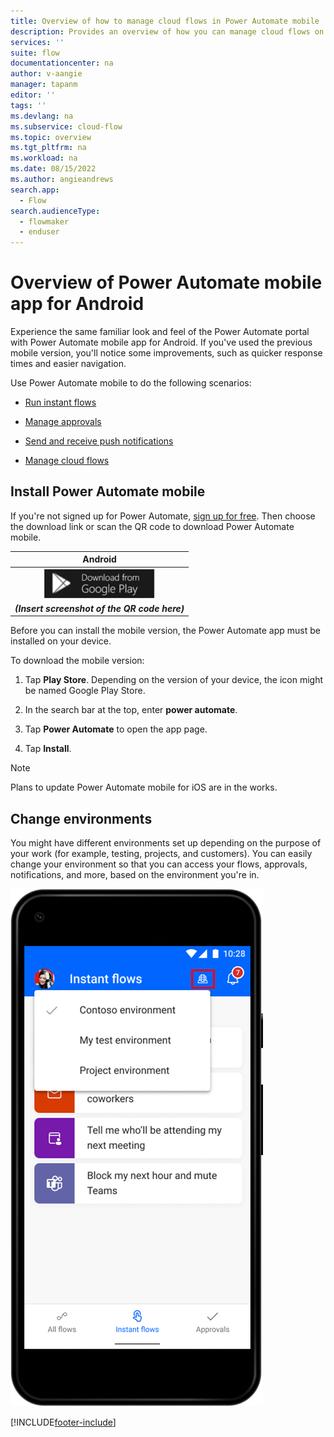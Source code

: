 ```yaml
---
title: Overview of how to manage cloud flows in Power Automate mobile | Microsoft Docs
description: Provides an overview of how you can manage cloud flows on the go.
services: ''
suite: flow
documentationcenter: na
author: v-aangie
manager: tapanm
editor: ''
tags: ''
ms.devlang: na
ms.subservice: cloud-flow
ms.topic: overview
ms.tgt_pltfrm: na
ms.workload: na
ms.date: 08/15/2022
ms.author: angieandrews
search.app: 
  - Flow
search.audienceType: 
  - flowmaker
  - enduser
---
```

# Overview of Power Automate mobile app for Android

Experience the same familiar look and feel of the Power Automate portal with Power Automate mobile app for Android. If you've used the previous mobile version, you'll notice some improvements, such as quicker response times and easier navigation.

Use Power Automate mobile to do the following scenarios:

- [Run instant flows](run-instant-flows.md)

- [Manage approvals](manage-approvals.md)

- [Send and receive push notifications](send-receive-push.md)

- [Manage cloud flows](manage-cloud-flows.md)

## Install Power Automate mobile

If you're not signed up for Power Automate, [sign up for free](../sign-up-sign-in.md). Then choose the download link or scan the QR code to download Power Automate mobile.

| Android |
| :---:   |
| [![Download Power Automate from Google Play.](media/google-play.png "Download Power Automate from Google Play") ](https://play.google.com/store/apps/details?id=com.microsoft.msapps)    |
|  ***(Insert screenshot of the QR code here)***    |

Before you can install the mobile version, the Power Automate app must be installed on your device.

To download the mobile version:

1. Tap **Play Store**. Depending on the version of your device, the icon might be named Google Play Store.

1. In the search bar at the top, enter **power automate**.

1. Tap **Power Automate** to open the app page.

1. Tap **Install**.  

<!--![Screenshot of Power Automate.](media/android/install.png "Install Power Automate")-->

> [!NOTE]
> Plans to update Power Automate mobile for iOS are in the works.

## Change environments

You might have different environments set up depending on the purpose of your work (for example, testing, projects, and customers). You can easily change your environment so that you can access your flows, approvals, notifications, and more, based on the environment you're in.

![Screenshot of environments icon.](media/environment.png "Environments")
 
[!INCLUDE[footer-include](../includes/footer-banner.md)]